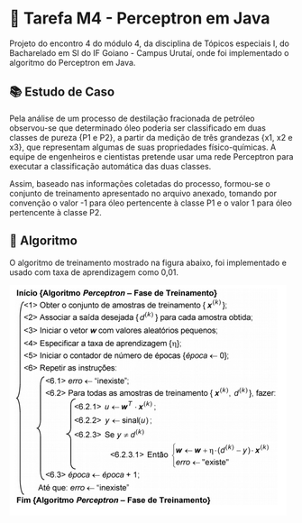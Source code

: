# 🤖 Tarefa M4 - Perceptron em Java

Projeto do encontro 4 do módulo 4, da disciplina de Tópicos especiais I, do Bacharelado em SI do IF 
Goiano - Campus Urutaí, onde foi implementado o algoritmo do Perceptron em Java.

## 📚 Estudo de Caso

Pela análise de um processo de destilação fracionada de petróleo observou-se que determinado óleo
poderia ser classificado em duas classes de pureza {P1 e P2}, a partir da medição de três grandezas
{x1, x2 e x3}, que representam algumas de suas propriedades físico-químicas. A equipe de
engenheiros e cientistas pretende usar uma rede Perceptron para executar a classificação automática
das duas classes. 

Assim, baseado nas informações coletadas do processo, formou-se o conjunto de treinamento
apresentado no arquivo anexado, tomando por convenção o valor -1 para óleo pertencente à classe
P1 e o valor 1 para óleo pertencente à classe P2.

## 🧠 Algoritmo

O algoritmo de treinamento mostrado na figura abaixo, foi implementado e usado com taxa de aprendizagem como
0,01.

![algoritmo do perceptron](https://raw.githubusercontent.com/wandersonfelipegp13/TE1M4E4-Tarefa/master/src/info/algoritmo.png)
